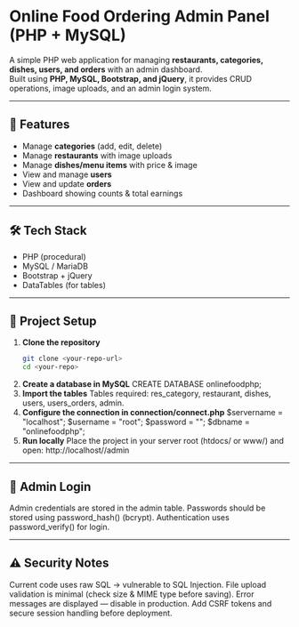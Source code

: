 # Online Food Ordering Admin Panel (PHP + MySQL)

A simple PHP web application for managing **restaurants, categories, dishes, users, and orders** with an admin dashboard.  
Built using **PHP, MySQL, Bootstrap, and jQuery**, it provides CRUD operations, image uploads, and an admin login system.

---

## 🚀 Features
- Manage **categories** (add, edit, delete)  
- Manage **restaurants** with image uploads  
- Manage **dishes/menu items** with price & image  
- View and manage **users**  
- View and update **orders**  
- Dashboard showing counts & total earnings  

---

## 🛠️ Tech Stack
- PHP (procedural)
- MySQL / MariaDB
- Bootstrap + jQuery
- DataTables (for tables)

---

## 📂 Project Setup
1. **Clone the repository**
   ```bash
   git clone <your-repo-url>
   cd <your-repo>
2. **Create a database in MySQL**
   CREATE DATABASE onlinefoodphp;
3. **Import the tables**
Tables required: res_category, restaurant, dishes, users, users_orders, admin.
4. **Configure the connection in connection/connect.php**
   $servername = "localhost";
$username   = "root";
$password   = "";
$dbname     = "onlinefoodphp";
5. **Run locally**
Place the project in your server root (htdocs/ or www/) and open:
http://localhost/<your-folder>/admin

---
## 🔐 Admin Login
Admin credentials are stored in the admin table.
Passwords should be stored using password_hash() (bcrypt).
Authentication uses password_verify() for login.

---
## ⚠️ Security Notes
Current code uses raw SQL → vulnerable to SQL Injection.
File upload validation is minimal (check size & MIME type before saving).
Error messages are displayed — disable in production.
Add CSRF tokens and secure session handling before deployment.
